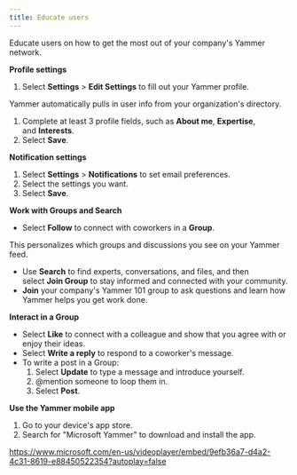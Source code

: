 ```yaml
---
title: Educate users
---
```


Educate users on how to get the most out of your company's Yammer network\.

__Profile settings__

1. Select __Settings__ > __Edit Settings__ to fill out your Yammer profile\.

Yammer automatically pulls in user info from your organization's directory\.

1. Complete at least 3 profile fields, such as __About me__, __Expertise__, and __Interests__\.
2. Select __Save__\.

__Notification settings__

1. Select __Settings__ > __Notifications__ to set email preferences\.
2. Select the settings you want\.
3. Select __Save__\.

__Work with Groups and Search__

- Select __Follow__ to connect with coworkers in a __Group__\.

This personalizes which groups and discussions you see on your Yammer feed\.

- Use __Search__ to find experts, conversations, and files, and then select __Join Group__ to stay informed and connected with your community\.
- __Join__ your company's Yammer 101 group to ask questions and learn how Yammer helps you get work done\.

__Interact in a Group__

- Select __Like__ to connect with a colleague and show that you agree with or enjoy their ideas\.
- Select __Write a reply__ to respond to a coworker's message\.
- To write a post in a Group:
	1. Select __Update__ to type a message and introduce yourself\.
	2. @mention someone to loop them in\.
	3. Select __Post__\.

__Use the Yammer mobile app__

1. Go to your device's app store\.
2. Search for "Microsoft Yammer" to download and install the app\.

[https://www\.microsoft\.com/en\-us/videoplayer/embed/9efb36a7\-d4a2\-4c31\-8619\-e88450522354?autoplay=false](https://www.microsoft.com/en-us/videoplayer/embed/9efb36a7-d4a2-4c31-8619-e88450522354?autoplay=false)

